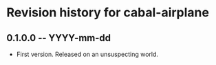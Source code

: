 # Revision history for cabal-airplane

## 0.1.0.0  -- YYYY-mm-dd

* First version. Released on an unsuspecting world.
